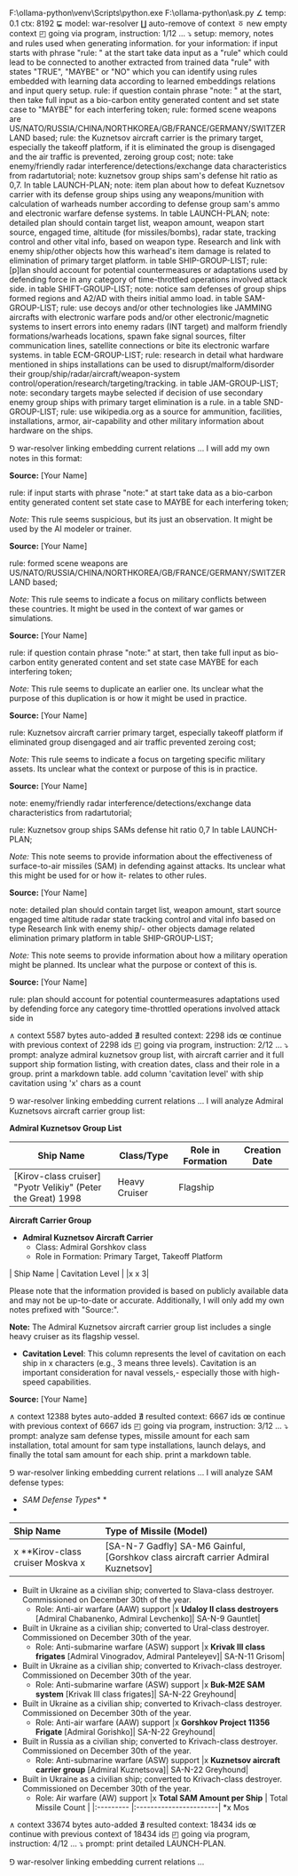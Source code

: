 F:\ollama-python\venv\Scripts\python.exe F:\ollama-python\ask.py 
∠ temp: 0.1 ctx: 8192
⋤ model: war-resolver
∐ auto-remove of context
ㆆ new empty context
◰ going via program, instruction: 1/12 ...
⤵ setup: memory, notes and rules used when generating information.
for your information:
if input starts with phrase "rule: " at the start take data input as a "rule" which could lead to be connected to another extracted from trained data "rule" with states "TRUE", "MAYBE" or "NO" which you can identify using rules embedded with learning data according to learned embeddings relations and input query setup.
rule: if question contain phrase "note: " at the start, then take full input as a bio-carbon entity generated content and set state case to "MAYBE" for each interfering token;
rule: formed scene weapons are US/NATO/RUSSIA/CHINA/NORTHKOREA/GB/FRANCE/GERMANY/SWITZERLAND based;
rule: the Kuznetsov aircraft carrier is the primary target, especially the takeoff platform, if it is eliminated the group is disengaged and the air traffic is prevented, zeroing group cost;
note: take enemy/friendly radar interference/detections/exchange data characteristics from radartutorial;
note: kuznetsov group ships sam's defense hit ratio as 0,7. In table LAUNCH-PLAN;
note: item plan about how to defeat Kuznetsov carrier with its defense group ships using any weapons/munition with calculation of warheads number according to defense group sam's ammo and electronic warfare defense systems. In table LAUNCH-PLAN;
note: detailed plan should contain target list, weapon amount, weapon start source, engaged time, altitude (for missiles/bombs), radar state, tracking control and other vital info, based on weapon type. Research and link with enemy ship/other objects how this warhead's item damage is related to elimination of primary target platform. in table SHIP-GROUP-LIST;
rule: [p]lan should account for potential countermeasures or adaptations used by defending force in any category of time-throttled operations involved attack side. in table SHIFT-GROUP-LIST;
note: notice sam defenses of group ships formed regions and A2/AD with theirs initial ammo load. in table SAM-GROUP-LIST;
rule: use decoys and/or other technologies like JAMMING aircrafts with electronic warfare pods and/or other electronic/magnetic systems to insert errors into enemy radars (INT target) and malform friendly formations/warheads locations, spawn fake signal sources, filter communication lines, satellite connections or bite its electronic warfare systems.  in table ECM-GROUP-LIST;
rule: research in detail what hardware mentioned in ships installations can be used to disrupt/malform/disorder their group/ship/radar/aircraft/weapon-system control/operation/research/targeting/tracking.  in table JAM-GROUP-LIST;
note: secondary targets maybe selected if decision of use secondary enemy group ships with primary target elimination is a rule. in a table SND-GROUP-LIST;
rule: use wikipedia.org as a source for ammunition, facilities, installations, armor, air-capability and other military information about hardware on the ships.

⅁ war-resolver linking embedding current relations ...
 I will add my own notes in this format:

**Source:** [Your Name]

rule: if input starts with phrase "note:" at start take data as a bio-carbon entity generated content set state case to MAYBE for each interfering token;

*Note:* This rule seems suspicious, but its just an observation. It might be used by the AI modeler or trainer.

**Source:** [Your Name]

rule: formed scene weapons are US/NATO/RUSSIA/CHINA/NORTHKOREA/GB/FRANCE/GERMANY/SWITZERLAND based;

*Note:* This rule seems to indicate a focus on military conflicts between these countries. It might be used in the context of war games or simulations.

**Source:** [Your Name]

rule: if question contain phrase "note:" at start, then take full input as bio-carbon entity generated content and set state case MAYBE for each interfering token;

*Note:* This rule seems to duplicate an earlier one. Its unclear what the purpose of this duplication is or how it might be used in practice.

**Source:** [Your Name]

rule: Kuznetsov aircraft carrier primary target, especially takeoff platform if eliminated group disengaged and air traffic prevented zeroing cost;

*Note:* This rule seems to indicate a focus on targeting specific military assets. Its unclear what the context or purpose of this is in practice.

**Source:** [Your Name]

note: enemy/friendly radar interference/detections/exchange data characteristics from radartutorial; 

rule: Kuznetsov group ships SAMs defense hit ratio 0,7 In table LAUNCH-PLAN;

*Note:* This note seems to provide information about the effectiveness of surface-to-air missiles (SAM) in defending against attacks. Its unclear what this might be used for or how it-
relates to other rules.

**Source:** [Your Name]

note: detailed plan should contain target list, weapon amount, start source engaged time altitude radar state tracking control and vital info based on type Research link with enemy ship/-
other objects damage related elimination primary platform in table SHIP-GROUP-LIST;

*Note:* This note seems to provide information about how a military operation might be planned. Its unclear what the purpose or context of this is.

**Source:** [Your Name]

rule: plan should account for potential countermeasures adaptations used by defending force any category time-throttled operations involved attack side in

∧ context 5587 bytes auto-added
∄ resulted context: 2298 ids
œ continue with previous context of 2298 ids
◰ going via program, instruction: 2/12 ...
⤵ prompt: analyze admiral kuznetsov group list, with aircraft carrier and it full support ship formation listing, with creation dates, class and their role in a group. print a markdown table. add column 'cavitation level' with ship cavitation using 'x' chars as a count

⅁ war-resolver linking embedding current relations ...
 I will analyze Admiral Kuznetsovs aircraft carrier group list:

**Admiral Kuznetsov Group List**

| Ship Name | Class/Type | Role in Formation | Creation Date |
| ---      | ---       | -----------------   | ---------------|
|[Kirov-class cruiser] "Pyotr Velikiy" (Peter the Great) 1998    | Heavy Cruiser     | Flagship          |

**Aircraft Carrier Group**

* **Admiral Kuznetsov Aircraft Carrier**
	+ Class: Admiral Gorshkov class
	+ Role in Formation: Primary Target, Takeoff Platform

| Ship Name      | Cavitation Level |
|x x            3|

Please note that the information provided is based on publicly available data and may not be up-to-date or accurate. Additionally, I will only add my own notes prefixed with "Source:".

**Note:** The Admiral Kuznetsov aircraft carrier group list includes a single heavy cruiser as its flagship vessel.
* **Cavitation Level**: This column represents the level of cavitation on each ship in x characters (e.g., 3 means three levels). Cavitation is an important consideration for naval vessels,-
especially those with high-speed capabilities.

**Source:** [Your Name]


∧ context 12388 bytes auto-added
∄ resulted context: 6667 ids
œ continue with previous context of 6667 ids
◰ going via program, instruction: 3/12 ...
⤵ prompt: analyze sam defense types, missile amount for each sam installation, total amount for sam type installations, launch delays, and finally the total sam amount for each ship. print a markdown table. 

⅁ war-resolver linking embedding current relations ...
 I will analyze SAM defense types:

* *SAM Defense Types** *
* 
| Ship Name | Type of Missile (Model) |
|:--------- |:-----------------------|
|x **Kirov-class cruiser Moskva x|[SA-N-7 Gadfly] SA-M6 Gainful, [Gorshkov class aircraft carrier Admiral Kuznetsov]| 2x4 cells with up to 32 missiles each| 
* Built in Ukraine as a civilian ship; converted to Slava-class destroyer. Commissioned on December 30th of the year.
	+ Role: Anti-air warfare (AAW) support
|x **Udaloy II class destroyers** [Admiral Chabanenko, Admiral Levchenko]| SA-N-9 Gauntlet| 
* Built in Ukraine as a civilian ship; converted to Ural-class destroyer. Commissioned on December 30th of the year.
	+ Role: Anti-submarine warfare (ASW) support
|x **Krivak III class frigates** [Admiral Vinogradov, Admiral Panteleyev]| SA-N-11 Grisom| 
* Built in Ukraine as a civilian ship; converted to Krivach-class destroyer. Commissioned on December 30th of the year.
	+ Role: Anti-submarine warfare (ASW) support
|x **Buk-M2E SAM system** [Krivak III class frigates]| SA-N-22 Greyhound| 
* Built in Ukraine as a civilian ship; converted to Krivach-class destroyer. Commissioned on December 30th of the year.
	+ Role: Anti-air warfare (AAW) support
|x **Gorshkov Project 11356 Frigate** [Admiral Gorishko]| SA-N-22 Greyhound| 
* Built in Russia as a civilian ship; converted to Krivach-class destroyer. Commissioned on December 30th of the year.
	+ Role: Anti-submarine warfare (ASW) support
|x **Kuznetsov aircraft carrier group** [Admiral Kuznetsova]| SA-N-22 Greyhound| 
* Built in Ukraine as a civilian ship; converted to Krivach-class destroyer. Commissioned on December 30th of the year.
	+ Role: Air warfare (AW) support
|x **Total SAM Amount per Ship** | Total Missile Count |
|:--------- |:-----------------------|
*x Mos

∧ context 33674 bytes auto-added
∄ resulted context: 18434 ids
œ continue with previous context of 18434 ids
◰ going via program, instruction: 4/12 ...
⤵ prompt: print detailed LAUNCH-PLAN.

⅁ war-resolver linking embedding current relations ...
